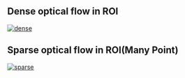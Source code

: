 ## Dense optical flow in ROI


[![dense](https://user-images.githubusercontent.com/47775179/99740565-9e4a3080-2b12-11eb-86b8-6ca727291a48.png)]((https://youtu.be/UuRdJWvilUs))



## Sparse optical flow in ROI(Many Point)


[![sparse](https://user-images.githubusercontent.com/47775179/99741937-b5d6e880-2b15-11eb-8134-17073fe8bf75.png)]((https://youtu.be/eNqvbwFAnjE))
